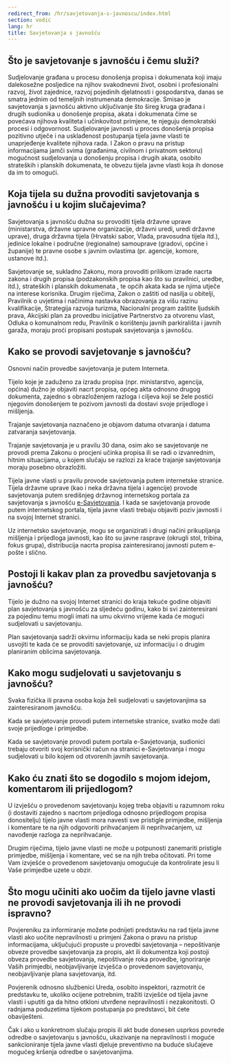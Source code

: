 ```yaml
---
redirect_from: /hr/savjetovanja-s-javnoscu/index.html
section: vodic
lang: hr
title: Savjetovanja s javnošću
---
```


## Što je savjetovanje s javnošću i čemu služi?

Sudjelovanje građana u procesu donošenja propisa i dokumenata koji imaju dalekosežne posljedice na njihov svakodnevni život, osobni i profesionalni razvoj, život zajednice, razvoj pojedinih djelatnosti i gospodarstva, danas se smatra jednim od temeljnih instrumenata demokracije. Smisao je savjetovanja s javnošću aktivno uključivanje što šireg kruga građana i drugih sudionika u donošenje propisa, akata i dokumenata čime se povećava njihova kvaliteta i učinkovitost primjene, te njeguju demokratski procesi i odgovornost.  Sudjelovanje javnosti u proces donošenja propisa pozitivno utječe i na usklađenost postupanja tijela javne vlasti te unaprjeđenje kvalitete njihova rada.
I Zakon o pravu na pristup informacijama jamči svima (građanima, civilnom i privatnom sektoru) mogućnost sudjelovanja u donošenju propisa i drugih akata, osobito strateških i planskih dokumenata, te obvezu tijela javne vlasti koja ih donose da im to omogući.

## Koja tijela su dužna provoditi savjetovanja s javnošću i u kojim slučajevima?

Savjetovanja s javnošću dužna su provoditi tijela državne uprave (ministarstva, državne upravne organizacije, državni uredi, uredi državne uprave), druga državna tijela (Hrvatski sabor, Vlada, pravosudna tijela itd.), jedinice lokalne i područne (regionalne) samouprave (gradovi, općine i županije) te pravne osobe s javnim ovlastima (pr. agencije, komore, ustanove itd.).

Savjetovanje se, sukladno Zakonu, mora provoditi prilikom izrade nacrta zakona i drugih propisa (podzakonskih propisa kao što su pravilnici, uredbe, itd.), strateških i planskih dokumenata , te općih akata kada se njima utječe na interese korisnika. Drugim riječima, Zakon o zaštiti od nasilja u obitelji, Pravilnik o uvjetima i načinima nastavka obrazovanja za višu razinu kvalifikacije, Strategija razvoja turizma, Nacionalni program zaštite ljudskih prava, Akcijski plan za provedbu inicijative Partnerstvo za otvorenu vlast, Odluka o komunalnom redu, Pravilnik o korištenju javnih parkirališta i javnih garaža, moraju proći propisani postupak savjetovanja s javnošću.

## Kako se provodi savjetovanje s javnošću?

Osnovni način provedbe savjetovanja je putem Interneta.

Tijelo koje je zaduženo za izradu propisa (npr. ministarstvo, agencija, općina) dužno je objaviti nacrt propisa, općeg akta odnosno drugog dokumenta, zajedno s obrazloženjem razloga i ciljeva koji se žele postići njegovim donošenjem te pozivom javnosti da dostavi svoje prijedloge i mišljenja. 

Trajanje savjetovanja naznačeno je objavom datuma otvaranja i datuma zatvaranja savjetovanja.

Trajanje savjetovanja je u pravilu 30 dana, osim ako se savjetovanje ne provodi prema Zakonu o procjeni učinka propisa ili se radi o izvanrednim, hitnim situacijama, u kojem slučaju se razlozi za kraće trajanje savjetovanja moraju posebno obrazložiti.

Tijela javne vlasti u pravilu provode savjetovanja putem internetske stranice. Tijela državne uprave (kao i neka državna tijela i agencije) provode savjetovanja putem središnjeg državnog internetskog portala za savjetovanja s javnošću [e-Savjetovanja](https://esavjetovanja.gov.hr/). I kada se savjetovanja provode putem internetskog portala, tijela javne vlasti trebaju objaviti poziv javnosti i na svojoj Internet stranici.

Uz internetsko savjetovanje, mogu se organizirati i drugi načini prikupljanja mišljenja i prijedloga javnosti, kao što su javne rasprave (okrugli stol, tribina, fokus grupa), distribucija nacrta propisa zainteresiranoj javnosti putem e-pošte i slično.

## Postoji li kakav plan za provedbu savjetovanja s javnošću? 

Tijelo je dužno na svojoj Internet stranici do kraja tekuće godine objaviti plan savjetovanja s javnošću za sljedeću godinu, kako bi svi zainteresirani za pojedinu temu mogli imati na umu okvirno vrijeme kada će mogući sudjelovati u savjetovanju.

Plan savjetovanja sadrži okvirnu informaciju kada se neki propis planira usvojiti te kada će se provoditi savjetovanje, uz informaciju i o drugim planiranim oblicima savjetovanja.

## Kako mogu sudjelovati u savjetovanju s javnošću? 

Svaka fizička ili pravna osoba koja želi sudjelovati u savjetovanjima sa zainteresiranom javnošću. 

Kada se savjetovanje provodi putem internetske stranice, svatko može dati svoje prijedloge i primjedbe. 

Kada se savjetovanje provodi putem portala e-Savjetovanja, sudionici trebaju otvoriti svoj korisnički račun na stranici e-Savjetovanja i mogu sudjelovati u bilo kojem od otvorenih javnih savjetovanja.

## Kako ću znati što se dogodilo s mojom idejom, komentarom ili prijedlogom?

U izvješću o provedenom savjetovanju kojeg treba objaviti u razumnom roku (i dostaviti zajedno s nacrtom prijedloga odnosno prijedlogom propisa donositelju) tijelo javne vlasti mora navesti sve pristigle primjedbe, mišljenja i komentare te na njih odgovoriti prihvaćanjem ili neprihvaćanjem, uz navođenje razloga za neprihvaćanje.

Drugim riječima, tijelo javne vlasti ne može u potpunosti zanemariti pristigle primjedbe, mišljenja i komentare, već se na njih treba očitovati. Pri tome Vam izvješće o provedenom savjetovanju omogućuje da kontrolirate jesu li Vaše primjedbe uzete u obzir.

## Što mogu učiniti ako uočim da tijelo javne vlasti ne provodi savjetovanja ili ih ne provodi ispravno?

Povjereniku za informiranje možete podnijeti predstavku na rad tijela javne vlasti ako uočite nepravilnosti u primjeni Zakona o pravu na pristup informacijama, uključujući propuste u provedbi savjetovanja – nepoštivanje obveze provedbe savjetovanja za propis, akt ili dokumentza koji postoji obveza provedbe savjetovanja, nepoštivanje roka provedbe, ignoriranje Vaših primjedbi, neobjavljivanje izvješća o provedenom savjetovanju, neobjavljivanje plana savjetovanja, itd. 

Povjerenik odnosno službenici Ureda, osobito inspektori, razmotrit će predstavku te, ukoliko ocijene potrebnim, tražiti izvješće od tijela javne vlasti i uputiti ga da hitno otkloni utvrđene nepravilnosti i nezakonitosti. O radnjama poduzetima tijekom postupanja po predstavci, bit ćete obaviješteni.

Čak i ako u konkretnom slučaju propis ili akt bude donesen usprkos povrede odredbe o savjetovanju s javnošću, ukazivanje na nepravilnosti i moguće sankcioniranje tijela javne vlasti djeluje preventivno na buduće slučajeve mogućeg kršenja odredbe o savjetovanjima.